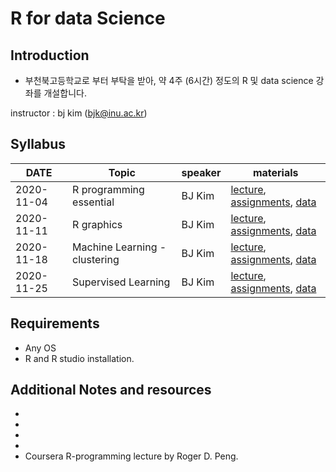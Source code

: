 # R for data Science

## Introduction

* 부천북고등학교로 부터 부탁을 받아, 약 4주 (6시간) 정도의 R 및 data science 강좌를 개설합니다.


instructor : bj kim (bjk@inu.ac.kr)

## Syllabus

| DATE            | Topic                            | speaker       | materials                                |
| --------------- | -------------------------------- | ------------- | ---------------------------------------- |
| 2020-11-04      | R programming essential          | BJ Kim        | [lecture](), [assignments](), [data]()   |
| 2020-11-11      | R graphics                       | BJ Kim        | [lecture](), [assignments](), [data]()   |
| 2020-11-18      | Machine Learning - clustering    | BJ Kim        | [lecture](), [assignments](), [data]()   |
| 2020-11-25      | Supervised Learning              | BJ Kim        | [lecture](), [assignments](), [data]()   |

## Requirements

* Any OS
* R and R studio installation.

## Additional Notes and resources

* 
*
*
*
* Coursera R-programming lecture by Roger D. Peng.
